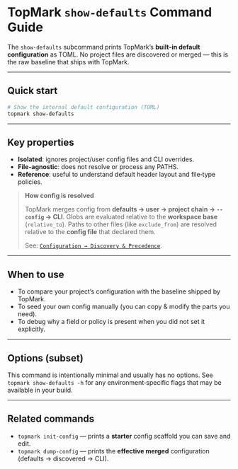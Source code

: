 <!--
topmark:header:start

  project      : TopMark
  file         : show_defaults.md
  file_relpath : docs/usage/commands/show_defaults.md
  license      : MIT
  copyright    : (c) 2025 Olivier Biot

topmark:header:end
-->

# TopMark `show-defaults` Command Guide

The `show-defaults` subcommand prints TopMark’s **built‑in default configuration** as TOML. No
project files are discovered or merged — this is the raw baseline that ships with TopMark.

______________________________________________________________________

## Quick start

```bash
# Show the internal default configuration (TOML)
topmark show-defaults
```

______________________________________________________________________

## Key properties

- **Isolated**: ignores project/user config files and CLI overrides.
- **File‑agnostic**: does not resolve or process any PATHS.
- **Reference**: useful to understand default header layout and file‑type policies.

> **How config is resolved**
>
> TopMark merges config from **defaults → user → project chain → `--config` → CLI**. Globs are
> evaluated relative to the **workspace base** (`relative_to`). Paths to other files (like
> `exclude_from`) are resolved relative to the **config file** that declared them.
>
> See: [`Configuration → Discovery & Precedence`](../../configuration/discovery.md).

______________________________________________________________________

## When to use

- To compare your project’s configuration with the baseline shipped by TopMark.
- To seed your own config manually (you can copy & modify the parts you need).
- To debug why a field or policy is present when you did not set it explicitly.

______________________________________________________________________

## Options (subset)

This command is intentionally minimal and usually has no options. See `topmark show-defaults -h` for
any environment‑specific flags that may be available in your build.

______________________________________________________________________

## Related commands

- `topmark init-config` — prints a **starter** config scaffold you can save and edit.
- `topmark dump-config` — prints the **effective merged** configuration (defaults → discovered →
  CLI).
